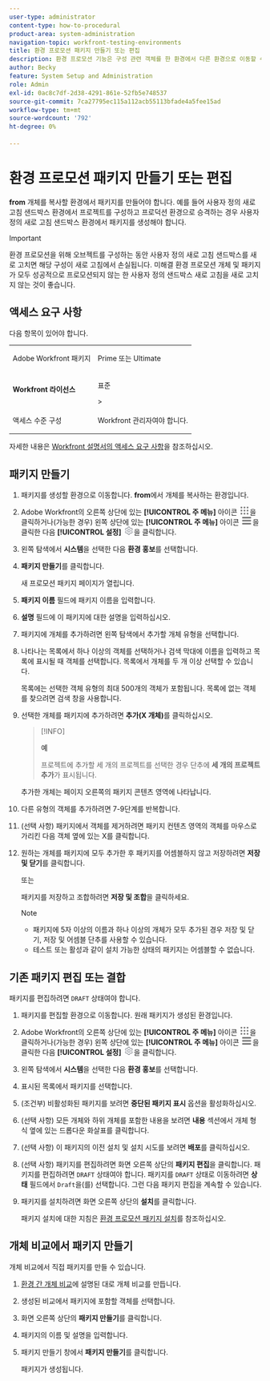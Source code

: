 ```yaml
---
user-type: administrator
content-type: how-to-procedural
product-area: system-administration
navigation-topic: workfront-testing-environments
title: 환경 프로모션 패키지 만들기 또는 편집
description: 환경 프로모션 기능은 구성 관련 객체를 한 환경에서 다른 환경으로 이동할 수 있는 기능을 제공하기 위한 것입니다. 다른 환경에 설치할 수 있는 환경 프로모션 패키지를 만드는 방법에 대해 알아봅니다.
author: Becky
feature: System Setup and Administration
role: Admin
exl-id: 0ac8c7df-2d38-4291-861e-52fb5e748537
source-git-commit: 7ca27795ec115a112acb55113bfade4a5fee15ad
workflow-type: tm+mt
source-wordcount: '792'
ht-degree: 0%

---
```


# 환경 프로모션 패키지 만들기 또는 편집

**from** 개체를 복사할 환경에서 패키지를 만들어야 합니다. 예를 들어 사용자 정의 새로 고침 샌드박스 환경에서 프로젝트를 구성하고 프로덕션 환경으로 승격하는 경우 사용자 정의 새로 고침 샌드박스 환경에서 패키지를 생성해야 합니다.

>[!IMPORTANT]
>
>환경 프로모션을 위해 오브젝트를 구성하는 동안 사용자 정의 새로 고침 샌드박스를 새로 고치면 해당 구성이 새로 고침에서 손실됩니다. 미해결 환경 프로모션 개체 및 패키지가 모두 성공적으로 프로모션되지 않는 한 사용자 정의 샌드박스 새로 고침을 새로 고치지 않는 것이 좋습니다.

## 액세스 요구 사항

다음 항목이 있어야 합니다.

<table>
  <tr>
   <td>Adobe Workfront 패키지
   </td>
   <td> <p>Prime 또는 Ultimate</p>
   </td>
  </tr>
  <tr>
   <td><strong>Workfront 라이선스</strong>
   </td>
   <td> <p>표준</p>&gt;
   </td>
  </tr>
   <tr>
   <td>액세스 수준 구성
   </td>
   <td><p>Workfront 관리자여야 합니다.</p>
   </td>
  </tr>
</table>

자세한 내용은 [Workfront 설명서의 액세스 요구 사항](/help/quicksilver/administration-and-setup/add-users/access-levels-and-object-permissions/access-level-requirements-in-documentation.md)을 참조하십시오.

## 패키지 만들기

1. 패키지를 생성할 환경으로 이동합니다. **from**&#x200B;에서 개체를 복사하는 환경입니다.
1. Adobe Workfront의 오른쪽 상단에 있는 **[!UICONTROL 주 메뉴]** 아이콘 ![주 메뉴](/help/_includes/assets/main-menu-icon.png)을 클릭하거나(가능한 경우) 왼쪽 상단에 있는 **[!UICONTROL 주 메뉴]** 아이콘 ![주 메뉴](/help/_includes/assets/main-menu-icon-left-nav.png)을 클릭한 다음 **[!UICONTROL 설정]** ![설정 아이콘](/help/_includes/assets/gear-icon-setup.png)을 클릭합니다.
1. 왼쪽 탐색에서 **시스템**&#x200B;을 선택한 다음 **환경 홍보**&#x200B;를 선택합니다.
1. **패키지 만들기**&#x200B;를 클릭합니다.

   새 프로모션 패키지 페이지가 열립니다.

1. **패키지 이름** 필드에 패키지 이름을 입력합니다.
1. **설명** 필드에 이 패키지에 대한 설명을 입력하십시오.
1. 패키지에 개체를 추가하려면 왼쪽 탐색에서 추가할 개체 유형을 선택합니다.
1. 나타나는 목록에서 하나 이상의 객체를 선택하거나 검색 막대에 이름을 입력하고 목록에 표시될 때 객체를 선택합니다. 목록에서 개체를 두 개 이상 선택할 수 있습니다.

   목록에는 선택한 객체 유형의 최대 500개의 객체가 포함됩니다. 목록에 없는 객체를 찾으려면 검색 창을 사용합니다.
1. 선택한 개체를 패키지에 추가하려면 **추가(X 개체)**&#x200B;를 클릭하십시오.

   >[!INFO]
   >
   >**예**
   >
   >프로젝트에 추가할 세 개의 프로젝트를 선택한 경우 단추에 **세 개의 프로젝트 추가**&#x200B;가 표시됩니다.

   추가한 개체는 페이지 오른쪽의 패키지 콘텐츠 영역에 나타납니다.

1. 다른 유형의 객체를 추가하려면 7-9단계를 반복합니다.
1. (선택 사항) 패키지에서 객체를 제거하려면 패키지 컨텐츠 영역의 객체를 마우스로 가리킨 다음 객체 옆에 있는 X를 클릭합니다.
1. 원하는 개체를 패키지에 모두 추가한 후 패키지를 어셈블하지 않고 저장하려면 **저장 및 닫기**&#x200B;를 클릭합니다.

   또는

   패키지를 저장하고 조합하려면 **저장 및 조합**&#x200B;을 클릭하세요.

   >[!NOTE]
   >
   >* 패키지에 5자 이상의 이름과 하나 이상의 개체가 모두 추가된 경우 저장 및 닫기, 저장 및 어셈블 단추를 사용할 수 있습니다.
   >* 테스트 또는 활성과 같이 설치 가능한 상태의 패키지는 어셈블할 수 없습니다.

## 기존 패키지 편집 또는 결합

패키지를 편집하려면 `DRAFT` 상태여야 합니다.

1. 패키지를 편집할 환경으로 이동합니다. 원래 패키지가 생성된 환경입니다.
1. Adobe Workfront의 오른쪽 상단에 있는 **[!UICONTROL 주 메뉴]** 아이콘 ![주 메뉴](/help/_includes/assets/main-menu-icon.png)을 클릭하거나(가능한 경우) 왼쪽 상단에 있는 **[!UICONTROL 주 메뉴]** 아이콘 ![주 메뉴](/help/_includes/assets/main-menu-icon-left-nav.png)을 클릭한 다음 **[!UICONTROL 설정]** ![설정 아이콘](/help/_includes/assets/gear-icon-setup.png)을 클릭합니다.
1. 왼쪽 탐색에서 **시스템**&#x200B;을 선택한 다음 **환경 홍보**&#x200B;를 선택합니다.
1. 표시된 목록에서 패키지를 선택합니다.
1. (조건부) 비활성화된 패키지를 보려면 **중단된 패키지 표시** 옵션을 활성화하십시오.
1. (선택 사항) 모든 개체와 하위 개체를 포함한 내용을 보려면 **내용** 섹션에서 개체 형식 옆에 있는 드롭다운 화살표를 클릭합니다.
1. (선택 사항) 이 패키지의 이전 설치 및 설치 시도를 보려면 **배포**&#x200B;를 클릭하십시오.
1. (선택 사항) 패키지를 편집하려면 화면 오른쪽 상단의 **패키지 편집**&#x200B;을 클릭합니다.
패키지를 편집하려면 `DRAFT` 상태여야 합니다. 패키지를 `DRAFT` 상태로 이동하려면 **상태** 필드에서 `Draft`을(를) 선택합니다. 그런 다음 패키지 편집을 계속할 수 있습니다.
1. 패키지를 설치하려면 화면 오른쪽 상단의 **설치**&#x200B;를 클릭합니다.

   패키지 설치에 대한 지침은 [환경 프로모션 패키지 설치](/help/quicksilver/administration-and-setup/set-up-workfront/workfront-testing-environments/environment-promotion-install-package.md)를 참조하십시오.

## 개체 비교에서 패키지 만들기

개체 비교에서 직접 패키지를 만들 수 있습니다.

1. [환경 간 개체 비교](/help/quicksilver/administration-and-setup/set-up-workfront/workfront-testing-environments/environment-promotion-compare.md)에 설명된 대로 개체 비교를 만듭니다.
1. 생성된 비교에서 패키지에 포함할 객체를 선택합니다.
1. 화면 오른쪽 상단의 **패키지 만들기**&#x200B;를 클릭합니다.
1. 패키지의 이름 및 설명을 입력합니다.
1. 패키지 만들기 창에서 **패키지 만들기**&#x200B;를 클릭합니다.

   패키지가 생성됩니다.
